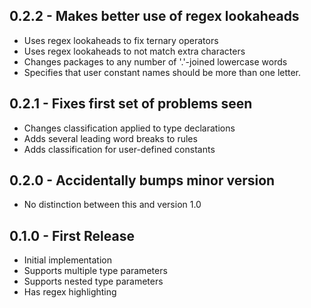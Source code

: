 ## 0.2.2 - Makes better use of regex lookaheads
* Uses regex lookaheads to fix ternary operators
* Uses regex lookaheads to not match extra characters
* Changes packages to any number of '.'-joined lowercase words
* Specifies that user constant names should be more than one letter.

## 0.2.1 - Fixes first set of problems seen
* Changes classification applied to type declarations
* Adds several leading word breaks to rules
* Adds classification for user-defined constants

## 0.2.0 - Accidentally bumps minor version
* No distinction between this and version 1.0

## 0.1.0 - First Release
* Initial implementation
* Supports multiple type parameters
* Supports nested type parameters
* Has regex highlighting